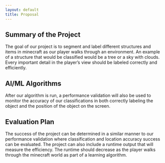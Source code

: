 ```yaml
---
layout: default
title: Proposal
---
```



## Summary of the Project 
The goal of our project is to segment and label different structures and items in minecraft as our player walks through an environment. An example of a structure that would be classified would be a tree or a sky with clouds. Every important detail in the player’s view should be labeled correctly and efficiently. 

## AI/ML Algorithms
After our algorithm is run, a performance validation will also be used to monitor the accuracy of our classifications in both correctly labeling the object and the position of the object on the screen.


## Evaluation Plan
The success of the project can be determined in a similar manner to our performance validation where classification and location accuracy success can be evaluated. The project can also include a runtime output that will measure the efficiency. The runtime should decrease as the player walks through the minecraft world as part of a learning algorithm. 
